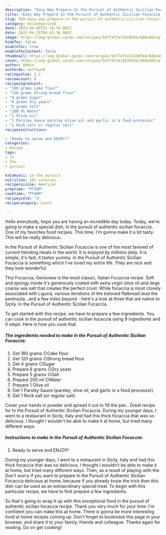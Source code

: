 ```yaml
---
description: "Easy Way Prepare In the Pursuit of Authentic Sicilian Focaccia the Delicious"
title: "Easy Way Prepare In the Pursuit of Authentic Sicilian Focaccia the Delicious"
slug: 569-easy-way-prepare-in-the-pursuit-of-authentic-sicilian-focaccia-the-delicious
category: Uncategorized
date: 2023-04-05T15:18:54.885Z
date: 2023-06-15T04:43:36.085Z
image: https://img-global.cpcdn.com/recipes/5477475411820544/680x482cq70/in-the-pursuit-of-authentic-sicilian-focaccia-recipe-main-photo.jpg
hideToc: false
enableToc: true
enableTocContent: false
thumbnail: https://img-global.cpcdn.com/recipes/5477475411820544/680x482cq70/in-the-pursuit-of-authentic-sicilian-focaccia-recipe-main-photo.jpg
cover: https://img-global.cpcdn.com/recipes/5477475411820544/680x482cq70/in-the-pursuit-of-authentic-sicilian-focaccia-recipe-main-photo.jpg
author: Admin
authorAv: notfound
ratingvalue: 3.2
reviewcount: 8
recipeingredient:
- "180 grams Cake flour"
- "120 grams Strong bread flour"
- "4 grams Sugar"
- "6 grams Dry yeast"
- "5 grams Salt"
- "200 ml Water"
- "1 Olive oil"
- "1 Parsley Sauce parsley olive oil and garlic in a food processor"
- "1 Rock salt or regular salt"
recipeinstructions:

- "Ready to serve and ENJOY!"
categories:
- Recipe
tags:
- in
- the
- pursuit

katakunci: in the pursuit 
nutrition: 101 calories
recipecuisine: American
preptime: "PT35M"
cooktime: "PT48M"
recipeyield: "3"
recipecategory: Lunch

---
```



Hello everybody, hope you are having an incredible day today. Today, we're going to make a special dish, in the pursuit of authentic sicilian focaccia. One of my favorites food recipes. This time, I'm gonna make it a bit tasty. This will be really delicious.

In the Pursuit of Authentic Sicilian Focaccia is one of the most favored of current trending meals in the world. It is enjoyed by millions daily. It is simple, it's fast, it tastes yummy. In the Pursuit of Authentic Sicilian Focaccia is something which I've loved my entire life. They are nice and they look wonderful.

This Focaccia, Genovese is the most classic, Italian Focaccia recipe. Soft and spongy inside it&#39;s generously coated with extra virgin olive oil and large coarse sea salt that creates the perfect crust. While focaccia is most closely associated with Liguria, various iterations of the beloved flatbread stud the peninsula…and a few miles beyond - here&#39;s a look at three that are native to Sicily. In the Pursuit of Authentic Sicilian Focaccia.


To get started with this recipe, we have to prepare a few ingredients. You can cook in the pursuit of authentic sicilian focaccia using 9 ingredients and 0 steps. Here is how you cook that.

<!--inarticleads1-->

##### The ingredients needed to make In the Pursuit of Authentic Sicilian Focaccia:

1. Get 180 grams ○Cake flour
1. Get 120 grams ○Strong bread flour
1. Get 4 grams ○Sugar
1. Prepare 6 grams ○Dry yeast
1. Prepare 5 grams ○Salt
1. Prepare 200 ml ○Water
1. Prepare 1 Olive oil
1. Get 1 Parsley Sauce (parsley, olive oil, and garlic in a food processor)
1. Get 1 Rock salt (or regular salt)


Cover your hands in powder and spread it out to fill the pan.. Great recipe for In the Pursuit of Authentic Sicilian Focaccia. During my younger days, I went to a restaurant in Sicily, Italy and had this thick focaccia that was so delicious. I thought I wouldn&#39;t be able to make it at home, but tried many different ways. 

<!--inarticleads2-->

##### Instructions to make In the Pursuit of Authentic Sicilian Focaccia:


1. Ready to serve and ENJOY!

During my younger days, I went to a restaurant in Sicily, Italy and had this thick focaccia that was so delicious. I thought I wouldn&#39;t be able to make it at home, but tried many different ways. Then, as a result of playing with the. Don&#39;t worry if you want to prepare In the Pursuit of Authentic Sicilian Focaccia delicious at home, because if you already know the trick then this dish can be used as an extraordinary special treat. To begin with this particular recipe, we have to first prepare a few ingredients. 

So that's going to wrap it up with this exceptional food in the pursuit of authentic sicilian focaccia recipe. Thank you very much for your time. I'm confident you can make this at home. There is gonna be more interesting food at home recipes coming up. Don't forget to bookmark this page in your browser, and share it to your family, friends and colleague. Thanks again for reading. Go on get cooking!
